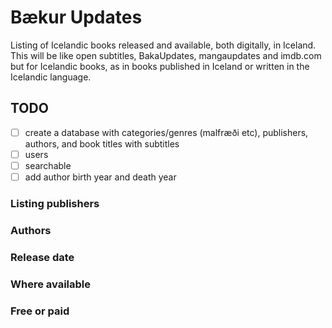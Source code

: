 # Bækur Updates
Listing of Icelandic books released and available, both digitally, in Iceland. This will be like open subtitles, BakaUpdates, mangaupdates and imdb.com but for Icelandic books, 
as in books published in Iceland or written in the Icelandic language. 

## TODO
- [ ] create a database with categories/genres (malfræði etc), publishers, authors, and book titles with subtitles
- [ ] users
- [ ] searchable
- [ ] add author birth year and death year

### Listing publishers
### Authors
### Release date
### Where available
### Free or paid
